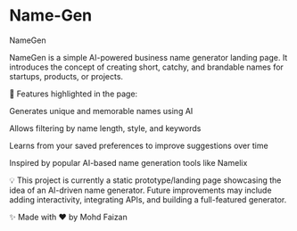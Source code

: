 # Name-Gen

NameGen

NameGen is a simple AI-powered business name generator landing page. It introduces the concept of creating short, catchy, and brandable names for startups, products, or projects.

🔹 Features highlighted in the page:

Generates unique and memorable names using AI

Allows filtering by name length, style, and keywords

Learns from your saved preferences to improve suggestions over time

Inspired by popular AI-based name generation tools like Namelix

💡 This project is currently a static prototype/landing page showcasing the idea of an AI-driven name generator. Future improvements may include adding interactivity, integrating APIs, and building a full-featured generator.

✨ Made with ❤️ by Mohd Faizan
